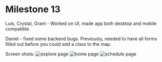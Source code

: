 # Milestone 13

Luis, Crystal, Grant - Worked on UI, made app both desktop and mobile compatible.

Daniel - fixed some backend bugs. Previously, needed to have all forms filled out before you could add a class to the map. 

Screen shots:
![explore page](https://github.com/dssung/COGS121-NONAME/blob/master/Planning/MS13images/explore%20page.png)
![home page](https://github.com/dssung/COGS121-NONAME/blob/master/Planning/MS13images/home%20page.png)
![schedule page](https://github.com/dssung/COGS121-NONAME/blob/master/Planning/MS13images/schedule%20page.png)